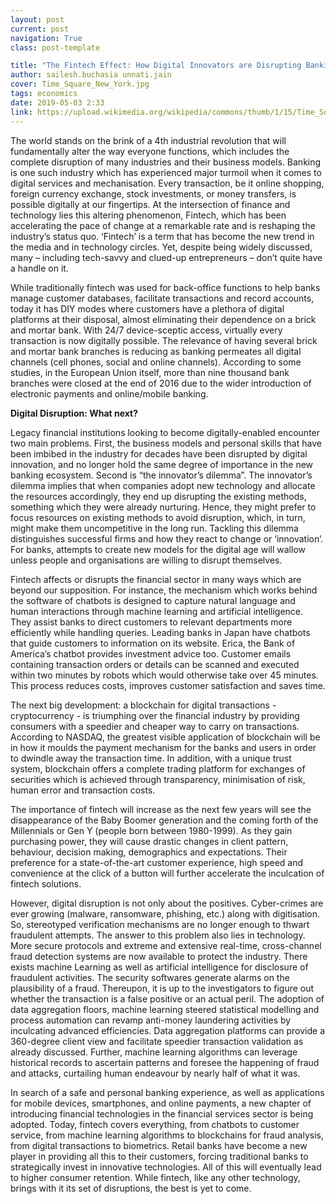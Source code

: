 ```yaml
---
layout: post
current: post
navigation: True
class: post-template

title: "The Fintech Effect: How Digital Innovators are Disrupting Banking"
author: sailesh.buchasia unnati.jain
cover: Time_Square_New_York.jpg
tags: economics
date: 2019-05-03 2:33
link: https://upload.wikimedia.org/wikipedia/commons/thumb/1/15/Time_Square%2C_New_York_-_panoramio.jpg/1024px-Time_Square%2C_New_York_-_panoramio.jpg
---
```

The world stands on the brink of a 4th industrial revolution that will
fundamentally alter the way everyone functions, which includes the complete
disruption of many industries and their business models. Banking is one such
industry which has experienced major turmoil when it comes to digital services
and mechanisation. Every transaction, be it online shopping, foreign currency
exchange, stock investments, or money transfers, is possible digitally at our
fingertips. At the intersection of finance and technology lies this altering
phenomenon, Fintech, which has been accelerating the pace of change at a
remarkable rate and is reshaping the industry’s status quo. ‘Fintech’ is a term
that has become the new trend in the media and in technology circles. Yet,
despite being widely discussed, many – including tech-savvy and clued-up
entrepreneurs – don’t quite have a handle on it.

While traditionally fintech was used for back-office functions to help banks
manage customer databases, facilitate transactions and record accounts, today it
has DIY modes where customers have a plethora of digital platforms at their
disposal, almost eliminating their dependence on a brick and mortar bank. With
24/7 device-sceptic access, virtually every transaction is now digitally
possible. The relevance of having several brick and mortar bank branches is
reducing as banking permeates all digital channels (cell phones, social and
online channels). According to some studies, in the European Union itself, more
than nine thousand bank branches were closed at the end of 2016 due to the wider
introduction of electronic payments and online/mobile banking.

**Digital Disruption: What next?**

Legacy financial institutions looking to become digitally-enabled encounter two
main problems. First, the business models and personal skills that have been
imbibed in the industry for decades have been disrupted by digital innovation,
and no longer hold the same degree of importance in the new banking ecosystem.
Second is “the innovator’s dilemma”. The innovator’s dilemma implies that when
companies adopt new technology and allocate the resources accordingly, they end
up disrupting the existing methods, something which they were already nurturing.
Hence, they might prefer to focus resources on existing methods to avoid
disruption, which, in turn, might make them uncompetitive in the long run.
Tackling this dilemma distinguishes successful firms and how they react to
change or ‘innovation’. For banks, attempts to create new models for the digital
age will wallow unless people and organisations are willing to disrupt
themselves.

Fintech affects or disrupts the financial sector in many ways which are beyond
our supposition. For instance, the mechanism which works behind the software of
chatbots is designed to capture natural language and human interactions through
machine learning and artificial intelligence. They assist banks to direct
customers to relevant departments more efficiently while handling queries.
Leading banks in Japan have chatbots that guide customers to information on its
website. Erica, the Bank of America’s chatbot provides investment advice too.
Customer emails containing transaction orders or details can be scanned and
executed within two minutes by robots which would otherwise take over 45
minutes. This process reduces costs, improves customer satisfaction and saves
time.

The next big development: a blockchain for digital transactions - cryptocurrency - is triumphing over the financial industry by providing consumers with a
speedier and cheaper way to carry on transactions. According to NASDAQ, the
greatest visible application of blockchain will be in how it moulds the payment
mechanism for the banks and users in order to dwindle away the transaction time.
In addition, with a unique trust system, blockchain offers a complete trading
platform for exchanges of securities which is achieved through transparency,
minimisation of risk, human error and transaction costs.

The importance of fintech will increase as the next few years will see the
disappearance of the Baby Boomer generation and the coming forth of the
Millennials or Gen Y (people born between 1980-1999). As they gain purchasing
power, they will cause drastic changes in client pattern, behaviour, decision
making, demographics and expectations. Their preference for a state-of-the-art
customer experience, high speed and convenience at the click of a button will
further accelerate the inculcation of fintech solutions.

However, digital disruption is not only about the positives. Cyber-crimes are
ever growing (malware, ransomware, phishing, etc.) along with digitisation. So,
stereotyped verification mechanisms are no longer enough to thwart fraudulent
attempts. The answer to this problem also lies in technology. More secure
protocols and extreme and extensive real-time, cross-channel fraud detection
systems are now available to protect the industry. There exists machine Learning
as well as artificial intelligence for disclosure of fraudulent activities. The
security softwares generate alarms on the plausibility of a fraud. Thereupon, it
is up to the investigators to figure out whether the transaction is a false
positive or an actual peril. The adoption of data aggregation floors, machine
learning steered statistical modelling and process automation can revamp
anti-money laundering activities by inculcating advanced efficiencies. Data
aggregation platforms can provide a 360-degree client view and facilitate
speedier transaction validation as already discussed. Further, machine learning
algorithms can leverage historical records to ascertain patterns and foresee the
happening of fraud and attacks, curtailing human endeavour by nearly half of
what it was.

In search of a safe and personal banking experience, as well as applications for
mobile devices, smartphones, and online payments, a new chapter of introducing
financial technologies in the financial services sector is being adopted. Today,
fintech covers everything, from chatbots to customer service, from machine
learning algorithms to blockchains for fraud analysis, from digital transactions
to biometrics. Retail banks have become a new player in providing all this to
their customers, forcing traditional banks to strategically invest in innovative
technologies. All of this will eventually lead to higher consumer retention.
While fintech, like any other technology, brings with it its set of disruptions,
the best is yet to come.
